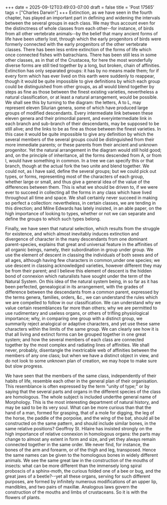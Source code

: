+++
date = 2025-09-12T03:49:03-07:00
draft = false
title = 'Post 17565'
tags = ["Charles Darwin"]
+++
Extinction, as we have seen in the fourth chapter, has played an important part in defining and widening the intervals between the several groups in each class. We may thus account even for the distinctness of whole classes from each other--for instance, of birds from all other vertebrate animals--by the belief that many ancient forms of life have been utterly lost, through which the early progenitors of birds were formerly connected with the early progenitors of the other vertebrate classes. There has been less entire extinction of the forms of life which once connected fishes with batrachians. There has been still less in some other classes, as in that of the Crustacea, for here the most wonderfully diverse forms are still tied together by a long, but broken, chain of affinities. Extinction has only separated groups: it has by no means made them; for if every form which has ever lived on this earth were suddenly to reappear, though it would be quite impossible to give definitions by which each group could be distinguished from other groups, as all would blend together by steps as fine as those between the finest existing varieties, nevertheless a natural classification, or at least a natural arrangement, would be possible. We shall see this by turning to the diagram: the letters, A to L, may represent eleven Silurian genera, some of which have produced large groups of modified descendants. Every intermediate link between these eleven genera and their primordial parent, and everyintermediate link in each branch and sub-branch of their descendants, may be supposed to be still alive; and the links to be as fine as those between the finest varieties. In this case it would be quite impossible to give any definition by which the several members of the several groups could be distinguished from their more immediate parents; or these parents from their ancient and unknown progenitor. Yet the natural arrangement in the diagram would still hold good; and, on the principle of inheritance, all the forms descended from A, or from I, would have something in common. In a tree we can specify this or that branch, though at the actual fork the two unite and blend together. We could not, as I have said, define the several groups; but we could pick out types, or forms, representing most of the characters of each group, whether large or small, and thus give a general idea of the value of the differences between them. This is what we should be driven to, if we were ever to succeed in collecting all the forms in any class which have lived throughout all time and space. We shall certainly never succeed in making so perfect a collection: nevertheless, in certain classes, we are tending in this direction; and Milne Edwards has lately insisted, in an able paper, on the high importance of looking to types, whether or not we can separate and define the groups to which such types belong.

Finally, we have seen that natural selection, which results from the struggle for existence, and which almost inevitably induces extinction and divergence of character in the many descendants from one dominant parent-species, explains that great and universal feature in the affinities of all organic beings, namely, their subordination in group under group. We use the element of descent in classing the individuals of both sexes and of all ages, although having few characters in common,under one species; we use descent in classing acknowledged varieties, however different they may be from their parent; and I believe this element of descent is the hidden bond of connexion which naturalists have sought under the term of the Natural System. On this idea of the natural system being, in so far as it has been perfected, genealogical in its arrangement, with the grades of difference between the descendants from a common parent, expressed by the terms genera, families, orders, &c., we can understand the rules which we are compelled to follow in our classification. We can understand why we value certain resemblances far more than others; why we are permitted to use rudimentary and useless organs, or others of trifling physiological importance; why, in comparing one group with a distinct group, we summarily reject analogical or adaptive characters, and yet use these same characters within the limits of the same group. We can clearly see how it is that all living and extinct forms can be grouped together in one great system; and how the several members of each class are connected together by the most complex and radiating lines of affinities. We shall never, probably, disentangle the inextricable web of affinities between the members of any one class; but when we have a distinct object in view, and do not look to some unknown plan of creation, we may hope to make sure but slow progress.

We have seen that the members of the same class, independently of their habits of life, resemble each other in the general plan of their organisation. This resemblance is often expressed by the term "unity of type;" or by saying that the several parts and organs in the different species of the class are homologous. The whole subject is included underthe general name of Morphology. This is the most interesting department of natural history, and may be said to be its very soul. What can be more curious than that the hand of a man, formed for grasping, that of a mole for digging, the leg of the horse, the paddle of the porpoise, and the wing of the bat, should all be constructed on the same pattern, and should include similar bones, in the same relative positions? Geoffroy St. Hilaire has insisted strongly on the high importance of relative connexion in homologous organs: the parts may change to almost any extent in form and size, and yet they always remain connected together in the same order. We never find, for instance, the bones of the arm and forearm, or of the thigh and leg, transposed. Hence the same names can be given to the homologous bones in widely different animals. We see the same great law in the construction of the mouths of insects: what can be more different than the immensely long spiral proboscis of a sphinx-moth, the curious folded one of a bee or bug, and the great jaws of a beetle?--yet all these organs, serving for such different purposes, are formed by infinitely numerous modifications of an upper lip, mandibles, and two pairs of maxillæ. Analogous laws govern the construction of the mouths and limbs of crustaceans. So it is with the flowers of plants.
